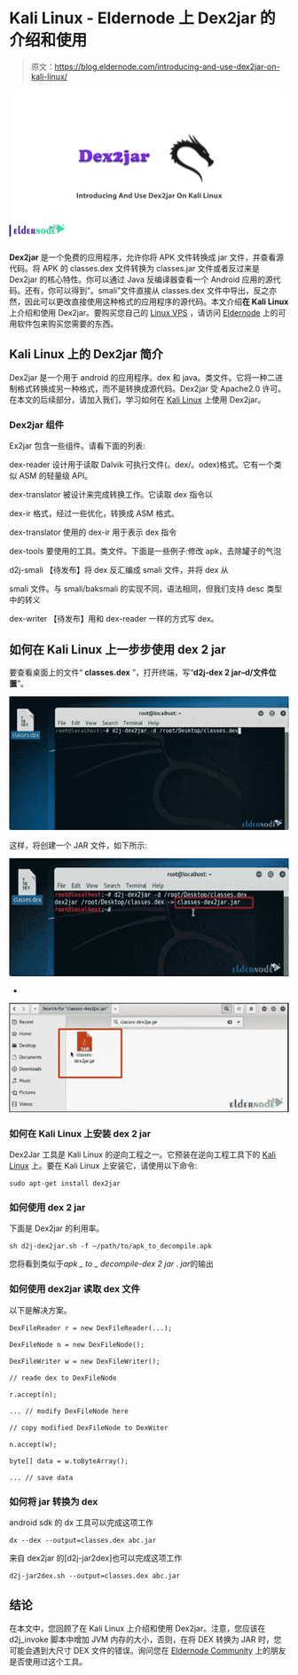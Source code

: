 # Kali Linux - Eldernode 上 Dex2jar 的介绍和使用

> 原文：<https://blog.eldernode.com/introducing-and-use-dex2jar-on-kali-linux/>

![Introducing And Use Dex2jar On Kali Linux](img/b0abf50c1d2696116b6a24a0f83dc0a0.png)

**Dex2jar** 是一个免费的应用程序，允许你将 APK 文件转换成 jar 文件，并查看源代码。将 APK 的 classes.dex 文件转换为 classes.jar 文件或者反过来是 Dex2jar 的核心特性。你可以通过 Java 反编译器查看一个 Android 应用的源代码。还有，你可以得到”。smali”文件直接从 classes.dex 文件中导出，反之亦然，因此可以更改直接使用这种格式的应用程序的源代码。本文介绍**在 Kali Linux** 上介绍和使用 Dex2jar。要购买您自己的 [Linux VPS](https://eldernode.com/linux-vps/) ，请访问 [Eldernode](https://eldernode.com/) 上的可用软件包来购买您需要的东西。

## Kali Linux 上的 Dex2jar 简介

Dex2jar 是一个用于 android 的应用程序。dex 和 java。类文件。它将一种二进制格式转换成另一种格式，而不是转换成源代码。Dex2jar 受 Apache2.0 许可。在本文的后续部分，请加入我们，学习如何在 [Kali Linux](https://blog.eldernode.com/install-and-configure-kali-linux-on-vps/) 上使用 Dex2jar。

### **Dex2jar 组件**

Ex2jar 包含一些组件。请看下面的列表:

dex-reader 设计用于读取 Dalvik 可执行文件(。dex/。odex)格式。它有一个类似 ASM 的轻量级 API。

dex-translator 被设计来完成转换工作。它读取 dex 指令以

dex-ir 格式，经过一些优化，转换成 ASM 格式。

dex-translator 使用的 dex-ir 用于表示 dex 指令

dex-tools 要使用的工具。类文件。下面是一些例子:修改 apk，去除罐子的气泡

d2j-smali 【待发布】将 dex 反汇编成 smali 文件，并将 dex 从

smali 文件。与 smali/baksmali 的实现不同，语法相同，但我们支持 desc 类型中的转义

dex-writer 【待发布】用和 dex-reader 一样的方式写 dex。

## **如何在 Kali Linux 上一步步使用 dex 2 jar**

要查看桌面上的文件“ **classes.dex** ”，打开终端，写“**d2j-dex 2 jar–d/文件位置**”。

![Dex2jar On Kali Linux](img/a59bebd29610c6eb17c7a3c685426b3b.png)

这样，将创建一个 JAR 文件，如下所示:

![kali-linux-ingenierie-inverse](img/3a651f8b4cb1d3e9c96b702e19da3233.png)

*

![How To Use Dex2jar On Kali Linux](img/86f6dd02d744906259c15bb546182ab2.png)

### **如何在 Kali Linux 上安装 dex 2 jar**

Dex2Jar 工具是 Kali Linux 的逆向工程之一。它预装在逆向工程工具下的 [Kali Linux](https://blog.eldernode.com/tag/kali-linux/) 上。要在 Kali Linux 上安装它，请使用以下命令:

```
sudo apt-get install dex2jar
```

### **如何使用 dex 2 jar**

下面是 Dex2jar 的利用率。

```
sh d2j-dex2jar.sh -f ~/path/to/apk_to_decompile.apk
```

您将看到类似于*apk _ to _ decompile-dex 2 jar . jar*的输出

### **如何使用 dex2jar** 读取 dex 文件

以下是解决方案。

```
DexFileReader r = new DexFileReader(...);
```

```
DexFileNode n = new DexFileNode();
```

```
DexFileWriter w = new DexFileWriter();
```

```
// reade dex to DexFileNode
```

```
r.accept(n);
```

```
... // modify DexFileNode here
```

```
// copy modified DexFileNode to DexWiter
```

```
n.accept(w);
```

```
byte[] data = w.toByteArray();
```

```
... // save data
```

### 如何将 jar 转换为 dex

android sdk 的 dx 工具可以完成这项工作

```
dx --dex --output=classes.dex abc.jar
```

来自 dex2jar 的[d2j-jar2dex]也可以完成这项工作

```
d2j-jar2dex.sh --output=classes.dex abc.jar
```

## 结论

在本文中，您回顾了在 Kali Linux 上介绍和使用 Dex2jar。注意，您应该在 d2j_invoke 脚本中增加 JVM 内存的大小，否则，在将 DEX 转换为 JAR 时，您可能会遇到大尺寸 DEX 文件的错误。询问您在 [Eldernode Community](https://community.eldernode.com/) 上的朋友是否使用过这个工具。